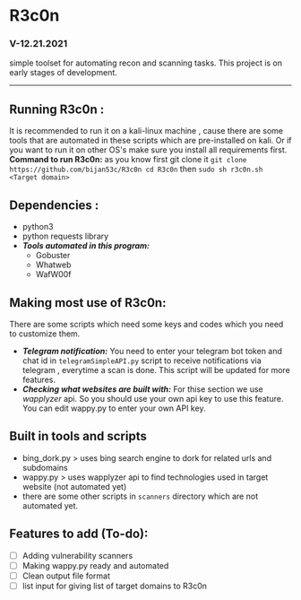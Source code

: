 # R3c0n
### V-12.21.2021
simple toolset for automating recon and scanning tasks.
This project is on early stages of development.

-------------------------------------------------------------

## Running R3c0n :
It is recommended to run it on a kali-linux machine , cause there are some tools that are automated in these scripts which are pre-installed on kali.
Or if you want to run it on other OS's make sure you install all requirements first.
**Command to run R3c0n:** 
as you know first git clone it 
`git clone https://github.com/bijan53c/R3c0n
cd R3c0n`
then
`sudo sh r3c0n.sh <Target domain>`

## Dependencies :
- python3 
- python requests library
- ***Tools automated in this program:***
  - Gobuster
  - Whatweb
  - WafW00f


## Making most use of R3c0n:
There are some scripts which need some keys and codes which you need to customize them.
- ***Telegram notification:*** You need to enter your telegram bot token and chat id in `telegramSimpleAPI.py` script to receive notifications via telegram , everytime a scan is done. This script will be updated for more features.
- ***Checking what websites are built with:*** For thise section we use *wapplyzer* api. So you should use your own api key to use this feature. You can edit wappy.py to enter your own API key.

## Built in tools and scripts
- bing_dork.py > uses bing search engine to dork for related urls and subdomains
- wappy.py     > uses wapplyzer api to find technologies used in target website (not automated yet)
- there are some other scripts in `scanners` directory which are not automated yet.


## Features to add (To-do):
- [ ] Adding vulnerability scanners
- [ ] Making wappy.py ready and automated
- [ ] Clean output file format
- [ ] list input for giving list of target domains to R3c0n
